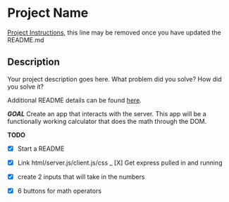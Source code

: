 # Project Name

[Project Instructions](./INSTRUCTIONS.md), this line may be removed once you have updated the README.md

## Description

Your project description goes here. What problem did you solve? How did you solve it?

Additional README details can be found [here](https://github.com/PrimeAcademy/readme-template/blob/master/README.md).

_____GOAL_____
Create an app that interacts with the server. This app will be a functionally working calculator that does the math through the DOM.

****TODO****
- [X] Start a README
- [X] Link html/server.js/client.js/css
_ [X] Get express pulled in and running
- [X] create 2 inputs that will take in the numbers
- [X] 6 buttons for math operators



